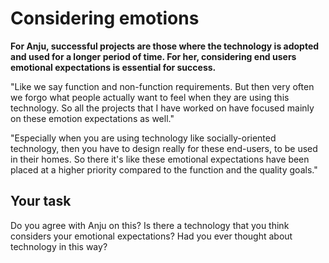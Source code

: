 # Considering emotions
**For Anju, successful projects are those where the technology is adopted and used for a longer period of time. For her, considering end users emotional expectations is essential for success.**

"Like we say function and non-function requirements. But then very often we forgo what people actually want to feel when they are using this technology. So all the projects that I have worked on have focused mainly on these emotion expectations as well."

"Especially when you are using technology like socially-oriented technology, then you have to design really for these end-users, to be used in their homes. So there it's like these emotional expectations have been placed at a higher priority compared to the function and the quality goals."

## Your task
Do you agree with Anju on this? Is there a technology that you think considers your emotional expectations? Had you ever thought about technology in this way?